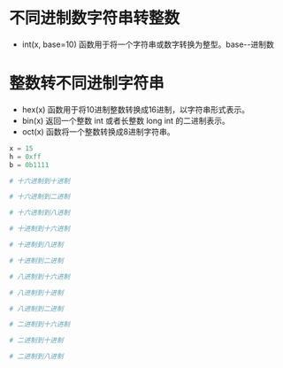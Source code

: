 # 不同进制数字符串转整数
* int(x, base=10) 函数用于将一个字符串或数字转换为整型。base--进制数
# 整数转不同进制字符串
* hex(x) 函数用于将10进制整数转换成16进制，以字符串形式表示。
* bin(x) 返回一个整数 int 或者长整数 long int 的二进制表示。
* oct(x) 函数将一个整数转换成8进制字符串。

```python
x = 15
h = 0xff
b = 0b1111

# 十六进制到十进制

# 十六进制到二进制

# 十六进制到八进制

# 十进制到十六进制

# 十进制到八进制

# 十进制到二进制

# 八进制到十六进制

# 八进制到十进制

# 八进制到二进制

# 二进制到十六进制

# 二进制到十进制

# 二进制到八进制


```